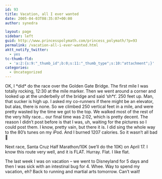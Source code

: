 ```yaml
---
id: 93
title: Vacation, all I ever wanted
date: 2005-04-03T08:35:07+00:00
author: synedra

layout: page
sidebar: left
guid: http://www.princesspolymath.com/princess_polymath/?p=93
permalink: /vacation-all-i-ever-wanted.html
aktt_notify_twitter:
  - yes
tc-thumb-fld:
  - 'a:2:{s:9:"_thumb_id";b:0;s:11:"_thumb_type";s:10:"attachment";}'
categories:
  - Uncategorized
---
```

OK, I \*did\* do the race over the Golden Gate Bridge. The first mile I was totally rocking, 12:30 at the mile marker. Then we went around a corner and looked up at the underbelly of the bridge and said &#8216;sh*t&#8217;. 250 feet up. Man, that sucker is high up. I asked my co-runners if there might be an elevator, but alas, there is none. So we climbed 250 vertical feet in a mile, and were pretty wasted by the time we got to the top. We walked most of the rest of the very hilly race&#8230; our final time was 2:02, which is pretty decent. The reason I didn&#8217;t post before is that I was, uh, waiting for the pictures so I could post them. I know, pretty vain, but there it is. I did sing the whole way to the 80&#8217;s tunes on my iPod. And I burned 1207 calories. So it wasn&#8217;t all bad 🙂
  
Next race, Santa Cruz Half Marathon/10K (we&#8217;ll do the 10K) on April 17. I know this route very well, and it is FLAT. Hurray. Flat. I like flat.
  
The last week I was on vacation &#8211; we went to Disneyland for 5 days and then I was sick with an intestinal bug for 4. Whee. Way to spend my vacation, eh? Back to running and martial arts tomorrow. Can&#8217;t wait!